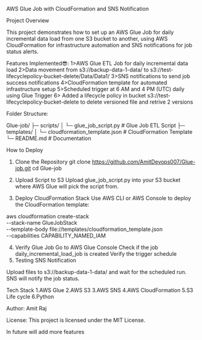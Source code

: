 AWS Glue Job with CloudFormation and SNS Notification

Project Overview

This project demonstrates how to set up an AWS Glue Job for daily incremental data load from one S3 bucket to another, 
using AWS CloudFormation for infrastructure automation and SNS notifications for job status alerts.

Features Implemented😎:
1>AWS Glue ETL Job for daily incremental data load
2>Data movement from s3://backup-data-1-data/ to s3://test-lifecyclepolicy-bucket-delete/Data/Data1/
3>SNS notifications to send job success notifications
4>CloudFormation template for automated infrastructure setup
5>Scheduled trigger at 6 AM  and 4 PM (UTC) daily using Glue Trigger
6> Added a lifecycle policy in bucket s3://test-lifecyclepolicy-bucket-delete to delete versioned file and retrive 2 versions

Folder Structure:

Glue-job/
├─ scripts/
│   └─ glue_job_script.py       # Glue Job ETL Script
├─ templates/
│   └─ cloudformation_template.json # CloudFormation Template
└─ README.md                  # Documentation


How to Deploy
1. Clone the Repository
git clone https://github.com/AmitDevops007/Glue-job.git
cd Glue-job

2. Upload Script to S3
Upload glue_job_script.py into your S3 bucket where AWS Glue will pick the script from.

3. Deploy CloudFormation Stack
Use AWS CLI or AWS Console to deploy the CloudFormation template:

aws cloudformation create-stack \
  --stack-name GlueJobStack \
  --template-body file://templates/cloudformation_template.json \
  --capabilities CAPABILITY_NAMED_IAM

4. Verify Glue Job
Go to AWS Glue Console
Check if the job daily_incremental_load_job is created
Verify the trigger schedule
5. Testing SNS Notification

Upload files to s3://backup-data-1-data/ and wait for the scheduled run.
SNS will notify the job status.

Tech Stack
1.AWS Glue
2.AWS S3
3.AWS SNS
4.AWS CloudFormation
5.S3 Life cycle
6.Python

Author:
Amit Raj

License:
This project is licensed under the MIT License.


In future will add more features

